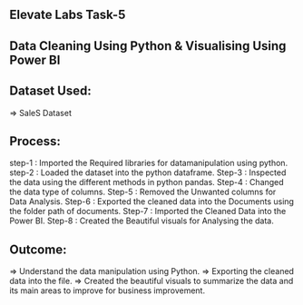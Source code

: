 ## Elevate Labs Task-5
## Data Cleaning Using Python & Visualising Using Power BI
## Dataset Used:
=> SaleS Dataset
## Process:
step-1 : Imported the Required libraries for datamanipulation using python.
step-2 : Loaded the dataset into the python dataframe.
Step-3 : Inspected the data using the different methods in python pandas.
Step-4 : Changed the data type of columns.
Step-5 : Removed the Unwanted columns for Data Analysis.
Step-6 : Exported the cleaned data into the Documents using the folder path of documents.
Step-7 : Imported the Cleaned Data into the Power BI.
Step-8 : Created the Beautiful visuals for Analysing the data.

## Outcome:
=> Understand the data manipulation using Python.
=> Exporting the cleaned data into the file.
=> Created the beautiful visuals to summarize the data and its main areas to improve for business improvement.
